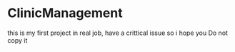 # ClinicManagement

this is my first project in real job, have a crittical issue so i hope you 
Do not copy it
